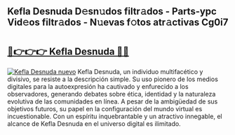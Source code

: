 ## Kefla Desnuda D𝚎sn𝚞dos filtr𝚊dos - Parts-ypc Vid𝚎os filtr𝚊dos - N𝚞evas f𝚘tos atr𝚊ctivas Cg0i7

# <h2><a href="http://mbcbol.tromn.icu/?c=Kefla+Desnuda">🔗👉👉👉 Kefla Desnuda 🔗🔗</a></h2>

[![Kefla Desnuda nuevo](https://i.imgur.com/pEAQMta.gif)](http://mbcbol.tromn.icu/?c=Kefla+Desnuda)
Kefla Desnuda, un individuo multifacético y divisivo, se resiste a la descripción simple. Su uso pionero de los medios digitales para la autoexpresión ha cautivado y enfurecido a los observadores, generando debates sobre ética, identidad y la naturaleza evolutiva de las comunidades en línea. A pesar de la ambigüedad de sus objetivos futuros, su papel en la configuración del mundo virtual es incuestionable. Con un espíritu inquebrantable y un atractivo innegable, el alcance de Kefla Desnuda en el universo digital es ilimitado.
